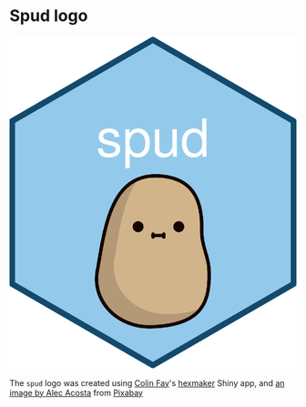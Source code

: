 # Spud logo

<img src='../man/figures/logo.png' />

The `spud` logo was created using [Colin Fay](https://colinfay.me/)'s [hexmaker](https://connect.thinkr.fr/hexmake/) Shiny app, and [an image by Alec Acosta](https://pixabay.com/vectors/potato-happy-vegetable-little-food-5039995/) from [Pixabay](https://pixabay.com)
